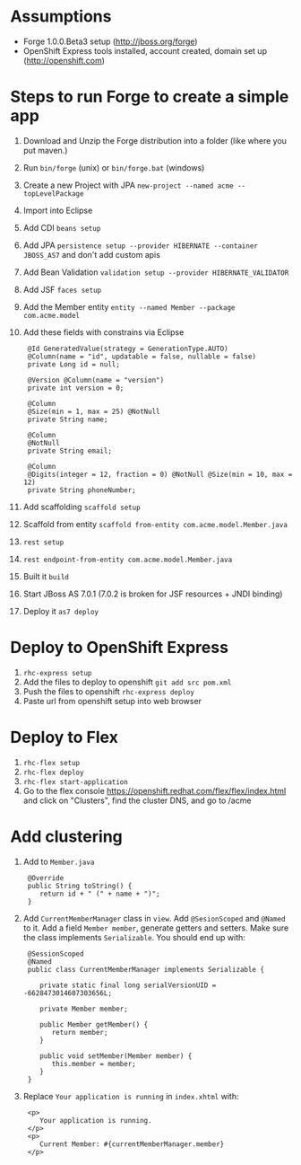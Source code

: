 Assumptions
===========

* Forge 1.0.0.Beta3 setup (<http://jboss.org/forge>)
* OpenShift Express tools installed, account created, domain set up (<http://openshift.com>)

Steps to run Forge to create a simple app
================================================

1. Download and Unzip the Forge distribution into a folder (like where you put maven.)
2. Run `bin/forge` (unix) or `bin/forge.bat` (windows)
3. Create a new Project with JPA `new-project --named acme --topLevelPackage`
4. Import into Eclipse
4. Add CDI `beans setup`
5. Add JPA `persistence setup --provider HIBERNATE --container JBOSS_AS7` and don't add custom apis
5. Add Bean Validation `validation setup --provider HIBERNATE_VALIDATOR`
5. Add JSF `faces setup`
6. Add the Member entity `entity --named Member --package com.acme.model`
7. Add these fields with constrains via Eclipse

        @Id GeneratedValue(strategy = GenerationType.AUTO)
        @Column(name = "id", updatable = false, nullable = false)
        private Long id = null;
         
        @Version @Column(name = "version")
        private int version = 0;
        
        @Column
        @Size(min = 1, max = 25) @NotNull
        private String name;
        
        @Column
        @NotNull
        private String email;
        
        @Column
        @Digits(integer = 12, fraction = 0) @NotNull @Size(min = 10, max = 12)
        private String phoneNumber;

12. Add scaffolding `scaffold setup`
13. Scaffold from entity `scaffold from-entity com.acme.model.Member.java`
13. `rest setup`
14. `rest endpoint-from-entity com.acme.model.Member.java`
14. Built it `build`
15. Start JBoss AS 7.0.1 (7.0.2 is broken for JSF resources + JNDI binding)
16. Deploy it `as7 deploy`

Deploy to OpenShift Express
===========================

1. `rhc-express setup`
4. Add the files to deploy to openshift `git add src pom.xml`
5. Push the files to openshift `rhc-express deploy`
6. Paste url from openshift setup into web browser

Deploy to Flex
==============

1. `rhc-flex setup`
2. `rhc-flex deploy`
3. `rhc-flex start-application`
4. Go to the flex console <https://openshift.redhat.com/flex/flex/index.html> and click on "Clusters", find the cluster DNS, and go to <ClusterDNS>/acme

Add clustering
==============

1. Add to `Member.java`

       	@Override
        public String toString() {
           return id + " (" + name + ")";
        }

2. Add `CurrentMemberManager` class in `view`. Add `@SesionScoped` and `@Named` to it. Add a field `Member member`, generate getters and setters. Make sure the class implements `Serializable`. You should end up with:

        @SessionScoped
        @Named
        public class CurrentMemberManager implements Serializable {
       
           private static final long serialVersionUID = -6628473014607303656L;
        
           private Member member;
       
           public Member getMember() {
              return member;
           }
          
           public void setMember(Member member) {
              this.member = member;
           }
        }

3. Replace `Your application is running` in `index.xhtml` with:

        <p>
           Your application is running.
        </p>
        <p>
           Current Member: #{currentMemberManager.member}
        </p>